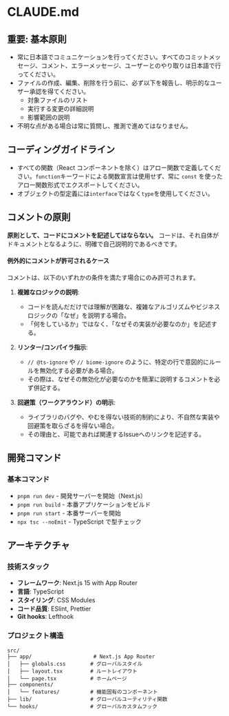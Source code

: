 # CLAUDE.md

## 重要: 基本原則

- 常に日本語でコミュニケーションを行ってください。すべてのコミットメッセージ、コメント、エラーメッセージ、ユーザーとのやり取りは日本語で行ってください。
- ファイルの作成、編集、削除を行う前に、必ず以下を報告し、明示的なユーザー承認を得てください。
  - 対象ファイルのリスト
  - 実行する変更の詳細説明
  - 影響範囲の説明
- 不明な点がある場合は常に質問し、推測で進めてはなりません。

## コーディングガイドライン

- すべての関数（React コンポーネントを除く）はアロー関数で定義してください。`function`キーワードによる関数宣言は使用せず、常に `const` を使ったアロー関数形式でエクスポートしてください。
- オブジェクトの型定義には`interface`ではなく`type`を使用してください。

## コメントの原則

**原則として、コードにコメントを記述してはならない。** コードは、それ自体がドキュメントとなるように、明確で自己説明的であるべきです。

#### 例外的にコメントが許可されるケース
コメントは、以下のいずれかの条件を満たす場合にのみ許可されます。

1.  **複雑なロジックの説明**:
    -   コードを読んだだけでは理解が困難な、複雑なアルゴリズムやビジネスロジックの「なぜ」を説明する場合。
    -   「何をしているか」ではなく、「なぜその実装が必要なのか」を記述する。

2.  **リンター/コンパイラ指示**:
    -   `// @ts-ignore` や `// biome-ignore` のように、特定の行で意図的にルールを無効化する必要がある場合。
    -   その際は、なぜその無効化が必要なのかを簡潔に説明するコメントを必ず併記する。

3.  **回避策（ワークアラウンド）の明示**:
    -   ライブラリのバグや、やむを得ない技術的制約により、不自然な実装や回避策を取らざるを得ない場合。
    -   その理由と、可能であれば関連するIssueへのリンクを記述する。

## 開発コマンド

### 基本コマンド

- `pnpm run dev` - 開発サーバーを開始（Next.js）
- `pnpm run build` - 本番アプリケーションをビルド
- `pnpm run start` - 本番サーバーを開始
- `npx tsc --noEmit` - TypeScript で型チェック

## アーキテクチャ

### 技術スタック

- **フレームワーク**: Next.js 15 with App Router
- **言語**: TypeScript
- **スタイリング**: CSS Modules
- **コード品質**: ESlint, Prettier
- **Git hooks**: Lefthook

### プロジェクト構造

```
src/
├── app/                    # Next.js App Router
│   ├── globals.css        # グローバルスタイル
│   ├── layout.tsx         # ルートレイアウト
│   └── page.tsx           # ホームページ
├── components/
│   └── features/          # 機能固有のコンポーネント
├── lib/                   # グローバルユーティリティ関数
└── hooks/                 # グローバルカスタムフック
```
